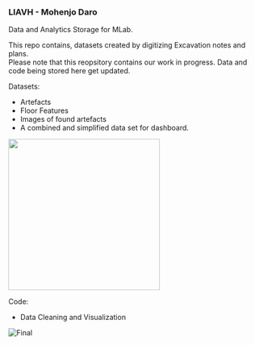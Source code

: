 ### LIAVH - Mohenjo Daro
Data and Analytics Storage for MLab.  

This repo contains, datasets created by digitizing Excavation notes and plans.  
Please note that this reopsitory contains our work in progress. Data and code being stored here get updated.


Datasets:
* Artefacts
* Floor Features
* Images of found artefacts
* A combined and simplified data set for dashboard.
<img src="https://raw.githubusercontent.com/PrattSAVI/LIAVH/master/img/Database.JPG" height="300">

Code:
* Data Cleaning and Visualization  

![Final](https://raw.githubusercontent.com/PrattSAVI/LIAVH/master/img/Scatter.JPG)
